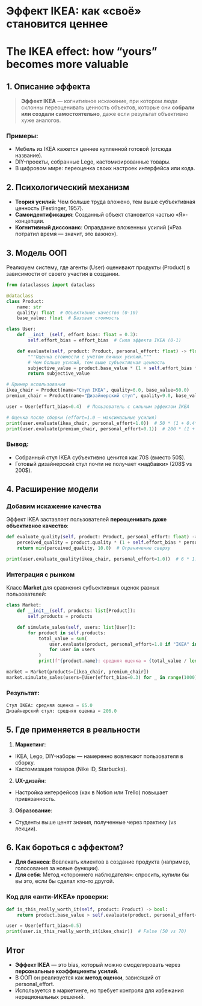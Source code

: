 # Эффект IKEA: как «своё» становится ценнее
# The IKEA effect: how “yours” becomes more valuable

## 1. Описание эффекта

> **Эффект IKEA** — когнитивное искажение, при котором люди склонны переоценивать ценность объектов, которые они **собрали или создали самостоятельно**, даже если результат объективно хуже аналогов.

### Примеры:

- Мебель из IKEA кажется ценнее купленной готовой (отсюда название).
- DIY-проекты, собранные Lego, кастомизированные товары.
- В цифровом мире: переоценка своих настроек интерфейса или кода.

## 2. Психологический механизм

- **Теория усилий**: Чем больше труда вложено, тем выше субъективная ценность (Festinger, 1957).
- **Самоидентификация**: Созданный объект становится частью «Я»-концепции.
- **Когнитивный диссонанс**: Оправдание вложенных усилий («Раз потратил время — значит, это важно»).

## 3. Модель ООП

Реализуем систему, где агенты (User) оценивают продукты (Product) в зависимости от своего участия в создании.

```Python
from dataclasses import dataclass  

@dataclass  
class Product:  
    name: str  
    quality: float  # Объективное качество (0-10)  
    base_value: float  # Базовая стоимость  

class User:  
    def __init__(self, effort_bias: float = 0.3):  
        self.effort_bias = effort_bias  # Сила эффекта IKEA (0-1)  

    def evaluate(self, product: Product, personal_effort: float) -> float:  
        """Оценка стоимости с учётом личных усилий."""  
        # Чем больше усилий, тем выше субъективная ценность  
        subjective_value = product.base_value * (1 + self.effort_bias * personal_effort)  
        return subjective_value  

# Пример использования  
ikea_chair = Product(name="Стул IKEA", quality=6.0, base_value=50.0)  
premium_chair = Product(name="Дизайнерский стул", quality=9.0, base_value=200.0)  

user = User(effort_bias=0.4)  # Пользователь с сильным эффектом IKEA  

# Оценка после сборки (effort=1.0 — максимальные усилия)  
print(user.evaluate(ikea_chair, personal_effort=1.0))  # 50 * (1 + 0.4*1) = 70  
print(user.evaluate(premium_chair, personal_effort=0.1))  # 200 * (1 + 0.4*0.1) = 208  
```

### Вывод:

- Собранный стул IKEA субъективно ценится как 70$ (вместо 50$).
- Готовый дизайнерский стул почти не получает «надбавки» (208$ vs 200$).

## 4. Расширение модели

### Добавим искажение качества

Эффект IKEA заставляет пользователей **переоценивать даже объективное качество**:

```Python
def evaluate_quality(self, product: Product, personal_effort: float) -> float:  
    perceived_quality = product.quality * (1 + self.effort_bias * personal_effort)  
    return min(perceived_quality, 10.0)  # Ограничение сверху  

print(user.evaluate_quality(ikea_chair, personal_effort=1.0))  # 6 * 1.4 = 8.4  
```

### Интеграция с рынком

Класс **Market** для сравнения субъективных оценок разных пользователей:

```Python
class Market:  
    def __init__(self, products: list[Product]):  
        self.products = products  

    def simulate_sales(self, users: list[User]):  
        for product in self.products:  
            total_value = sum(  
                user.evaluate(product, personal_effort=1.0 if "IKEA" in product.name else 0.1)  
                for user in users  
            )  
            print(f"{product.name}: средняя оценка = {total_value / len(users):.1f}")  

market = Market(products=[ikea_chair, premium_chair])  
market.simulate_sales(users=[User(effort_bias=0.3) for _ in range(1000)])  
```

### Результат:

```Python
Стул IKEA: средняя оценка = 65.0  
Дизайнерский стул: средняя оценка = 206.0  
```

## 5. Где применяется в реальности

1. **Маркетинг**:
- IKEA, Lego, DIY-наборы — намеренно вовлекают пользователя в сборку.
- Кастомизация товаров (Nike ID, Starbucks).
2. **UX-дизайн**:
- Настройка интерфейсов (как в Notion или Trello) повышает привязанность.
3. **Образование**:
- Студенты выше ценят знания, полученные через практику (vs лекции).

## 6. Как бороться с эффектом?

- **Для бизнеса**: Вовлекать клиентов в создание продукта (например, голосования за новые функции).
- **Для себя**: Метод «стороннего наблюдателя»: спросить, купили бы вы это, если бы сделал кто-то другой.

### Код для «анти-ИКЕА» проверки:

```Python
def is_this_really_worth_it(self, product: Product) -> bool:  
    return product.base_value > self.evaluate(product, personal_effort=0.0)  

user = User(effort_bias=0.5)  
print(user.is_this_really_worth_it(ikea_chair))  # False (50 vs 70)  
```

## Итог

- **Эффект IKEA** — это bias, который можно смоделировать через **персональные коэффициенты усилий**.
- В ООП он реализуется как **метод оценки**, зависящий от personal_effort.
- Используется в маркетинге, но требует контроля для избежания нерациональных решений.
